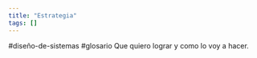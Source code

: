 ```yaml
---
title: "Estrategia"
tags: []
---
```

#diseño-de-sistemas #glosario
Que quiero lograr y como lo voy a hacer.